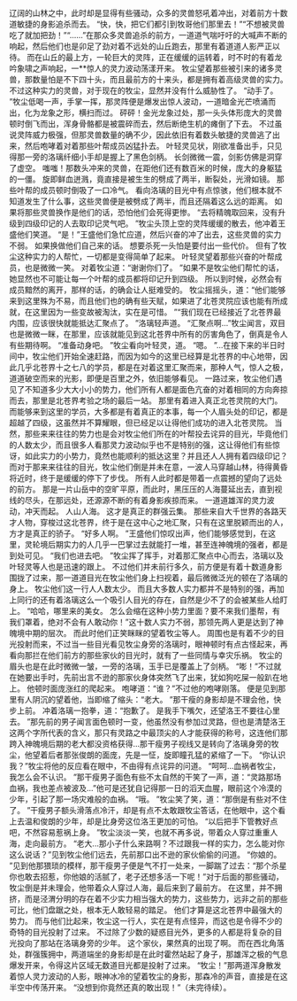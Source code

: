 辽阔的山林之中，此时却是显得有些骚动，众多的灵兽怒吼着冲出，对着前方十数道敏捷的身影追杀而去。
“快，快，把它们都引到牧哥他们那里去！”“不想被灵兽吃了就加把劲！”“......”在那众多灵兽追杀的前方，一道道气喘吁吁的大喊声不断的响起，然后他们也是卯足了劲对着不远处的山丘跑去，那里有着道道人影严正以待。
而在山丘的最上方，一轮巨大的灵阵，正在缓缓的运转着，时不时的有着龙吟象啸之声响起，一**惊人的灵力波动荡漾开来。
牧尘望着那些被引来的诸多灵兽，那数量怕是不下四十头，而且最前方的十来头，都是拥有着高级灵兽的实力。
不过这种实力的灵兽，对于现在的牧尘，显然并没有什么威胁性了。
“动手了。
”牧尘低喝一声，手掌一挥，那灵阵便是爆发出惊人波动，一道暗金光芒喷涌而出，化为龙象之形，横扫而过。
砰砰！金光龙象过处，那一头头体形庞大的灵兽顿时倒飞而出，浑身骨骼都是被震碎而去，然后断绝生机的瘫倒了下去。
不过虽说灵阵威力极强，但那灵兽数量的确不少，因此依旧有着数头敏捷的灵兽逃了出来，然后咆哮着对着那些叶帮成员凶猛扑去。
叶轻灵见状，刚欲准备出手，只见得那一旁的洛璃纤细小手却是握上了黑色剑柄。
长剑微微一震，剑影仿佛是洞穿了虚空。
嗤嗤！那数头冲来的灵兽，在距他们还有数百米的时候，庞大的身躯猛的一僵。
旋即鲜血迸溅，竟直接是被生生的劈成了两半，断裂处，光滑如镜。
那些叶帮的成员顿时倒吸了一口冷气。
看向洛璃的目光中有点惊骇，他们根本就不知道发生了什么事，这些灵兽便是被劈成了两半，而且还隔着这么远的距离。
如果将那些灵兽换作是他们的话，恐怕他们会死得更惨。
“去将精魄取回来，没有升级到四级印记的人去取印记灵气吧。
”牧尘头顶上空的灵阵缓缓的散去，他冲着王盛他们笑道。
“是！”王盛他们急忙应道，然后兴奋的冲了出去，这些灵兽的实力不弱。
如果换做他们自己来的话。
想要杀死一头怕是要付出一些代价。
但有了牧尘这种实力的人帮忙，一切都是变得简单了起来。
叶轻灵望着那些兴奋的叶帮成员，也是微微一笑。
对着牧尘道：“谢谢你们了。
”如果不是牧尘他们帮忙的话，她显然也不可能让每一个叶帮的成员都将印记升到四级。
所以到时候，必然会有成员黯然的离开，那样的话，的确会让人挺难受的。
牧尘摇摇头，道：“他们能够来到这里殊为不易，而且他们也的确有些天赋，如果进了北苍灵院应该也能有所成就，在这里因为一些变故被淘汰，实在是可惜。
”“我们现在已经接近了北苍界最内围，应该很快就能抵达汇聚点了。
”洛璃轻声道。
“汇聚点啊...”牧尘闻言，双目也是微微一眯，在那里，应该就能见到这北苍界中所有的厉害角色了，倒真是令人有些期待啊。
“准备动身吧。
”牧尘看向叶轻灵，道。
“嗯。
”...在接下来的半日时间中，牧尘他们开始全速赶路，而因为如今的这里已经算是北苍界的中心地带，因此几乎北苍界十之七八的学员，都是在对着这里汇聚而来，那种人气，惊人之极，道道破空而来的光影，即便是百里之外，依旧能够看见。
一路过来，牧尘他们遇见了不知道多少大大小小的势力，他们所有人都是面色亢奋的对着相同的方向奔掠而去，那里是北苍界考验之场的最后一站。
那里有着进入真正北苍灵院的大门。
而能够来到这里的学员，大多都是有着真正的本事，每一个人眉头处的印记，都是超越了四级，这虽然并不算耀眼，但已经足以让得他们成功的进入北苍灵院。
当然，那些来来往往的势力也是会对牧尘他们所在的叶帮投去诧异的目光，毕竟他们的人数太少，而且很多人看那灵力波动似乎也不是特别的强，这让得他们有些惊讶，如此实力的小势力，竟然也能顺利的抵达这里？并且还人人拥有着四级印记？而对于那来来往往的目光，牧尘他们倒是并未在意，一波人马穿越山林，待得黄昏将近时，终于是缓缓的停下了步伐。
所有人此时都是带着一点震撼的望向了远处的前方。
那是一片山岳中的空旷平原，而此时，黑压压的人海蔓延出去，直到视线的尽头，在那远处，还源源不断的有着身影疾掠而来。
一道道雄浑的灵力波动，冲天而起。
人山人海。
这才是真正的群强云集。
那些来自大千世界的各路天才人物，穿梭过这北苍界，终于是在这中心之地汇聚，只有在这里脱颖而出的人，方才是真正的骄子。
“好多人啊。
”王盛他们惊叹出声，他们能够感觉到，在这里，灵轮境后期实力的人几乎一巴掌过去就能打一堆，甚至连神魄境的强者，都是到处可见。
“我们也进去吧。
”牧尘挥了挥手，对着那汇聚点中心而去，洛璃以及叶轻灵等人也是迅速的跟上。
不过他们并未前行多久，前方便是有着十数道身影围拢了过来，那一道道目光在牧尘他们身上扫视着，最后微微泛光的顿在了洛璃的身上。
牧尘他们这一行人人数太少。
而且大多数人实力都并不是特别的强，再加上同行的还有着洛璃这么一个吸引人目光的存在，自然是少不了的会被某些人给盯上。
“哈哈，哪里来的美女。
怎么会缩在这种小势力里面？要不来我们墨帮，有我们罩着，绝对不会有人敢动你！”这十数人实力不弱，那领先两人更是达到了神魄境中期的层次。
而此时他们正笑眯眯的望着牧尘等人。
周围也是有着不少的目光投射而来，不过当一些目光看见牧尘身旁的洛璃时，眼神顿时有点古怪起来，再看向那拦在他们前方的那些家伙的目光时，就有了一些同情与幸灾乐祸。
牧尘的眉头也是在此时微微一皱，一旁的洛璃，玉手已是覆盖上了剑柄。
“嘭！”不过就在她要出手时，先前出言不逊的那家伙身体突然飞了出来，犹如狗吃屎一般趴在地上。
他顿时面庞涨红的爬起来。
咆哮道：“谁？”不过他的咆哮刚落。
便是见到那里有人阴沉的望着他，当即缩了缩头：“老大。
”那干瘦的身影却是不理会他，快步上前。
冲着洛璃一抱拳，道：“抱歉了。
是我手下嘴欠，还望洛王不要往心里去。
”那先前的男子闻言面色顿时一变，他虽然没有参加过灵路，但也是清楚洛王这两个字所代表的含义，那只有灵路之中最顶尖的人才能获得的称号，这连他们那跨入神魄境后期的老大都没资格获得...那干瘦男子视线又是转向了洛璃身旁的牧尘，他望着后者那张俊朗的面庞，先是一怔，旋即瞳孔猛的紧缩了一下。
“你认识我？”牧尘将他的反应看在眼中，不由得有点诧异的问道。
“呵呵...血祸者牧尘，我怎么会不认识。
”那干瘦男子面色有些不太自然的干笑了一声，道：“灵路那场血祸，我也差点被波及...”他可是还犹自记得那一日的滔天血腥，眼前这个冷漠的少年，引起了那一场灾难般的血祸。
“哦。
”牧尘笑了笑，道：“那倒是有些对不住了。
”干瘦男子额头滑落点冷汗，却是有点不太敢跟牧尘答话，在他眼中，这个看上去温和俊朗的少年，却是比身旁这位洛王更加的可怕。
“以后把手下管教好点吧，不然容易惹祸上身。
”牧尘淡淡一笑，也就不再多说，带着众人穿过重重人海，走向最前方。
“老大...那小子什么来路啊？不过跟我一样的实力，怎么能对你这么说话？”见到牧尘他们远去，先前那口出不逊的家伙偷偷的问道。
“你娘的。
”见到他那猥琐的模样，那干瘦男子便是气不打一处来，一脚踹了过去：“那个杀星你也敢去招惹，你他娘的活腻了，老子还想多活一下呢！”对于后面的那些骚动，牧尘倒是并未理会，他带着众人穿过人海，最后来到了最前方。
在这里，并不拥挤，而是泾渭分明的存在着不少实力相当强大的势力，这些势力，远非之前的那些可比，他们盘踞之处，根本无人敢轻易的踏足。
他们才算是这北苍界中最强大的势力。
而与他们比起来，牧尘这一行人，实在是有点怪异，而这也是令得不少的奇特的目光投射了过来。
不过除了少数的疑惑目光外，更多的人都是将复杂的目光投向了那站在洛璃身旁的少年。
这个家伙，果然真的出现了啊。
而在西北角落处，群强簇拥中，两道端坐的身影却是在此时霍然站起了身子，那雄浑之极的气息爆发开来，令得这片区域无数道目光都是投射了过来。
“牧尘！”那两道浑身散发着惊人灵力波动的人影，眼神冰冷的望着牧尘的身影，那森冷的声音，直接是在这半空中传荡开来。
“没想到你竟然还真的敢出现！”（未完待续）。
